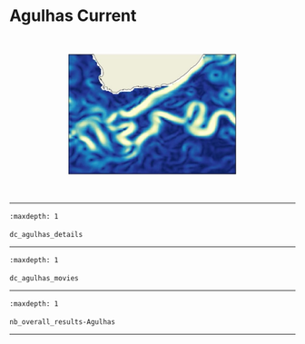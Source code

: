 # Agulhas Current


<span> </br> </span>


<p align="center">
  <img src="../_static/illustration_agulhas_region.jpg" alt="Alt Text" width="300"/>
</p> 
      
</br>

--- 


```{toctree}
:maxdepth: 1

dc_agulhas_details
```

--- 


```{toctree}
:maxdepth: 1

dc_agulhas_movies
```

--- 


```{toctree}
:maxdepth: 1

nb_overall_results-Agulhas
```

--- 
 
<span> </br> </span>